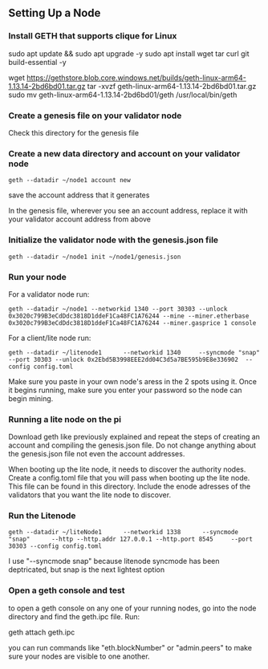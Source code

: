 ## Setting Up a Node


### Install GETH that supports clique for Linux

sudo apt update && sudo apt upgrade -y
sudo apt install wget tar curl git build-essential -y

wget https://gethstore.blob.core.windows.net/builds/geth-linux-arm64-1.13.14-2bd6bd01.tar.gz
tar -xvzf geth-linux-arm64-1.13.14-2bd6bd01.tar.gz
sudo mv geth-linux-arm64-1.13.14-2bd6bd01/geth /usr/local/bin/geth

### Create a genesis file on your validator node 

Check this directory for the genesis file

### Create a new data directory and account on your validator node 
```
geth --datadir ~/node1 account new
```
save the account address that it generates

In the genesis file, wherever you see an account address, replace it with your validator account address from above 

### Initialize the validator node with the genesis.json file
```
geth --datadir ~/node1 init ~/node1/genesis.json
```

### Run your node 
For a validator node run:
```
geth --datadir ~/node1 --networkid 1340 --port 30303 --unlock 0x3020c799B3eCdDdc3818D1ddeF1Ca48FC1A76244 --mine --miner.etherbase 0x3020c799B3eCdDdc3818D1ddeF1Ca48FC1A76244 --miner.gasprice 1 console
```
For a client/lite node run: 
```
geth --datadir ~/litenode1      --networkid 1340     --syncmode "snap" --port 30303 --unlock 0x2Ebd5B3998EEE2dd04C3d5a7BE595b9E8e336902  --config config.toml
```

Make sure you paste in your own node's aress in the 2 spots using it. Once it begins running, make sure you enter your password so the node can begin mining. 

### Running a lite node on the pi

Download geth like previously explained and repeat the steps of creating an account and compiling the genesis.json file. Do not change anything about the genesis.json file not even the account addresses.

When booting up the lite node, it needs to discover the authority nodes. Create a config.toml file that you will pass when booting up the lite node. This file can be found in this directory. Include the enode adresses of the validators that you want the lite node to discover. 

### Run the Litenode
```
geth --datadir ~/liteNode1      --networkid 1338      --syncmode "snap"      --http --http.addr 127.0.0.1 --http.port 8545     --port 30303 --config config.toml
```
I use "--syncmode snap" because litenode syncmode has been deptricated, but snap is the next lightest option


### Open a geth console and test
to open a geth console on any one of your running nodes, go into the node directory and find the geth.ipc file. Run:

geth attach geth.ipc

you can run commands like "eth.blockNumber" or "admin.peers" to make sure your nodes are visible to one another. 


